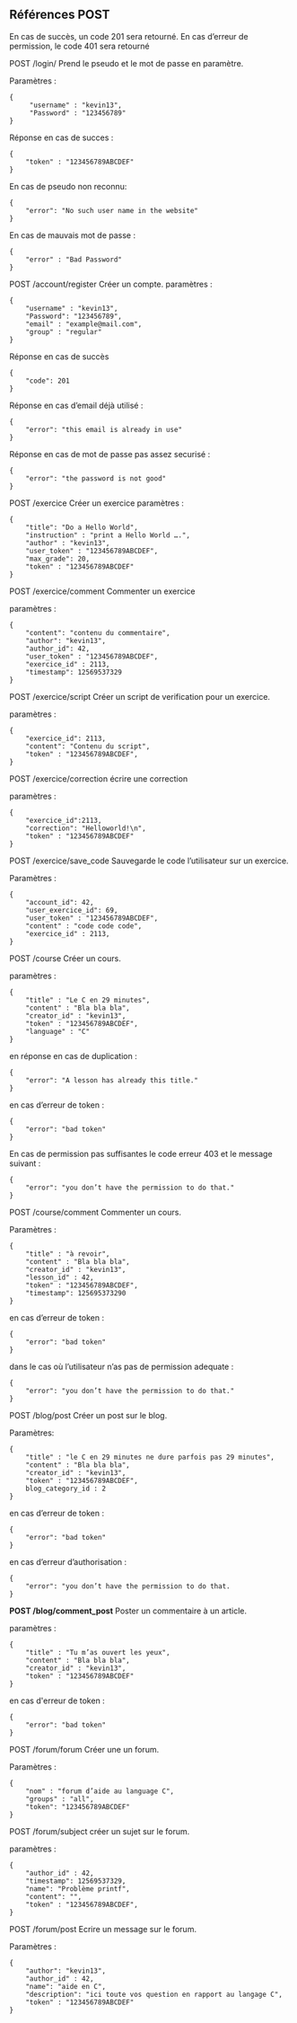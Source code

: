 Références POST
---------------

En cas de succès, un code 201 sera retourné. En cas d’erreur de permission, le code 401 sera retourné

 POST /login/
Prend le pseudo et le mot de passe en paramètre.

Paramètres :

    {
		 "username" : "kevin13",
		 "Password" : "123456789"
    }

Réponse en cas de succes :

    {
		"token" : "123456789ABCDEF"
    }

En cas de pseudo non reconnu: 

    {
		"error": "No such user name in the website"
    }

En cas de mauvais mot de passe :

    {
		"error" : "Bad Password"
    }

POST /account/register
Créer un compte.
paramètres :

    {
		"username" : "kevin13",
		"Password": "123456789",
		"email" : "example@mail.com",
		"group" : "regular"
    }

Réponse en cas de succès 

    {
		"code": 201
    }

Réponse en cas d’email déjà utilisé :

    {
		"error": "this email is already in use"
    }

Réponse en cas de mot de passe pas assez securisé :

    {
		"error": "the password is not good"
    }

 POST /exercice
Créer un exercice
paramètres :

    {
		"title": "Do a Hello World",
		"instruction" : "print a Hello World ….",
		"author" : "kevin13",
		"user_token" : "123456789ABCDEF",
		"max_grade": 20,
		"token" : "123456789ABCDEF"
    }

 POST /exercice/comment
Commenter un exercice

paramètres :

    {
		"content": "contenu du commentaire",
		"author": "kevin13",
		"author_id": 42,
		"user_token" : "123456789ABCDEF",
		"exercice_id" : 2113,
		"timestamp": 12569537329
    }

 POST /exercice/script
Créer un script de verification pour un exercice.

paramètres :

    {
		"exercice_id": 2113,
		"content": "Contenu du script",
		"token" : "123456789ABCDEF",
    }

 POST /exercice/correction
écrire une correction

paramètres :

    {
		"exercice_id":2113,
		"correction": "Helloworld!\n",
		"token" : "123456789ABCDEF"
    }

 POST /exercice/save_code
Sauvegarde le code l’utilisateur sur un exercice.

Paramètres :

    {
		"account_id": 42,
		"user_exercice_id": 69,
		"user_token" : "123456789ABCDEF",
		"content" : "code code code",
		"exercice_id" : 2113,
    }

 POST /course
Créer un cours. 

paramètres :

    {
		"title" : "Le C en 29 minutes",
		"content" : "Bla bla bla",
		"creator_id" : "kevin13",
		"token" : "123456789ABCDEF",
		"language" : "C"
    }

en réponse en cas de duplication  :

    {
		"error": "A lesson has already this title."
    }

en cas d’erreur de token :

    {
		"error": "bad token"
    }

En cas de permission pas suffisantes le code erreur 403 et le message suivant :

    {
		"error": "you don’t have the permission to do that."
    }


 POST /course/comment
Commenter un cours. 

Paramètres :

    {
		"title" : "à revoir",
		"content" : "Bla bla bla",
		"creator_id" : "kevin13",
		"lesson_id" : 42,
		"token" : "123456789ABCDEF",
		"timestamp": 125695373290
    }

en cas d’erreur de token :

    {
		"error": "bad token"
    }

dans le cas où l’utilisateur n’as pas de permission adequate :

    {
		"error": "you don’t have the permission to do that."
    }

 POST /blog/post
Créer un post sur le blog.

Paramètres:

    {
		"title" : "le C en 29 minutes ne dure parfois pas 29 minutes",
		"content" : "Bla bla bla",
		"creator_id" : "kevin13",
		"token" : "123456789ABCDEF",
		blog_category_id : 2
    }

en cas d’erreur de token :

    {
		"error": "bad token"
    }

en cas d’erreur d’authorisation :

    {
		"error": "you don’t have the permission to do that.
    }

**POST /blog/comment_post**
Poster un commentaire à un article.

 paramètres :

    {
		"title" : "Tu m’as ouvert les yeux",
		"content" : "Bla bla bla",
		"creator_id" : "kevin13",
		"token" : "123456789ABCDEF"
    }

en cas d'erreur de token :

    {
		"error": "bad token"
    }

 POST /forum/forum
Créer une un forum.

Paramètres :

    {
		"nom" : "forum d’aide au language C",
		"groups" : "all",
		"token": "123456789ABCDEF"
    }


 POST /forum/subject
créer un sujet sur le forum.

paramètres : 

    {
		"author_id" : 42,
		"timestamp": 12569537329,
		"name": "Problème printf",
		"content": "",
		"token" : "123456789ABCDEF",
    }

 POST  /forum/post
Ecrire un message sur le forum.

Paramètres : 

    {
		"author": "kevin13",
		"author_id" : 42,
		"name": "aide en C",
		"description": "ici toute vos question en rapport au langage C",
		"token" : "123456789ABCDEF"
    }